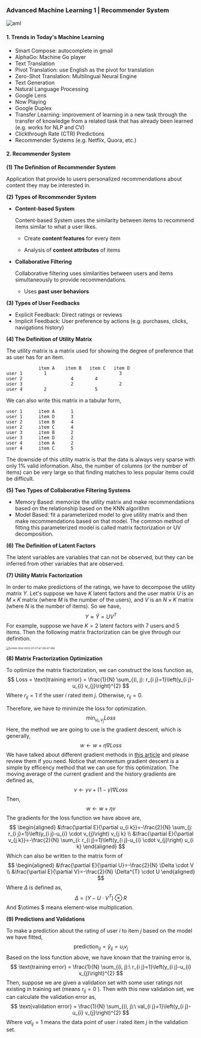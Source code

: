 ### Advanced Machine Learning 1 | Recommender System

![aml](../../image/aml.png)

#### 1. Trends in Today's Machine Learning

* Smart Compose: autocomplete in gmail
* AlphaGo: Machine Go player
*  Text Translation
  * Pivot Translation: use English as the pivot for translation
  * Zero-Shot Translation: Multilingual Neural Engine
* Text Generation
* Natural Language Processing
* Google Lens
* Now Playing
* Google Duplex
* Transfer Learning: improvement of learning in a new task through the transfer of knowledge from a related task that has already been learned (e.g. works for NLP and CV)
* Clickthrough Rate (CTR) Predictions
* Recommender Systems (e.g. Netflix, Quora, etc.)

#### 2. Recommender System

**(1) The Definition of Recommender System**

 Application that provide to users personalized recommendations about content they may be interested in.

**(2) Types of Recommender System**

* **Content-based System**

  Content-based System uses the similarity between items to recommend items similar to what a user likes.

  * Create **content features** for every item

  * Analysis of **content attributes** of items

* **Collaborative Filtering**

  Collaborative filtering uses similarities between users and items simultaneously to provide recommendations.

  * Uses **past user behaviors**

**(3) Types of User Feedbacks**

* Explicit Feedback: Direct ratings or reviews
* Implicit Feedback: User preference by actions (e.g. purchases, clicks, navigations history)

**(4) The Definition of Utility Matrix**

The utility matrix is a matrix used for showing the degree of preference that as user has for an item. 

```
            item A    item B   item C   item D
user 1        1                           3
user 2                  4        4
user 3                  2                 2
user 4        2                  5
```

We can also write this matrix in a tabular form,

```
user 1      item A      1
user 1      item D      3
user 2      item B      4
user 2      item C      4
user 3      item B      2
user 3      item D      2
user 4      item A      2
user 4      item C      5
```

The downside of this utility matrix is that the data is always very sparse with only 1% valid information. Also, the number of columns (or the number of items) can be very large so that finding matches to less popular items could be difficult.

**(5) Two Types of Collaborative Filtering Systems**

* Memory Based: memorize the utility matrix and make recommendatiions based on the relationship based on the KNN algorithm
* Model Based: fit a parameterized model to give utility matrix and then make recommendations based on that model. The common method of fitting this parameterized model is called matrix factorization or UV decomposition.

**(6) The Definition of Latent Factors**

The latent variables are variables that can not be observed, but they can be inferred from other variables that are observed. 

**(7) Utility Matrix Factorization**

In order to make predictions of the ratings, we have to decompose the utility matrix $Y$. Let's suppose we have $K$ latent factors and the user matrix $U$ is an $M \times K$ matrix (where $M$ is the number of the users), and $V$ is an $N \times K$ matrix (where $N$ is the number of items). So we have,
$$
Y \approx \hat{Y} = UV^T
$$
For example, suppose we have $K = 2$ latent factors with 7 users and 5 items. Then the following matrix fractorization can be give through our definition.

<img src="../../image/Screen Shot 2022-01-27 at 1.00.47 AM.png" alt="Screen Shot 2022-01-27 at 1.00.47 AM" style="zoom:47%;" />

**(8) Matrix Fractorization Optimization** 

To optimize the matrix fractorization, we can construct the loss function as,
$$
Loss = \text{training error} = \frac{1}{N} \sum_{(i, j): r_{i j}=1}\left(y_{i j}-u_{i} v_{j}\right)^{2}
$$
Where $r_{ij} = 1$ if the user $i$ rated item $j$. Otherwise, $r_{ij} = 0$.

Therefore, we have to minimize the loss for optimization.
$$
\min _{u_{i}, v_{j}} Loss
$$
Here, the method we are going to use is the gradient descent, which is generally,
$$
w \leftarrow w + \eta\nabla Loss
$$
We have talked about different gradient methods in [this article](https://serenefield.com/Blog/posts/IntrotoMachineLearning/2021-11-11_Intro-to-Machine-Learning-2---Linear-Model-Regularization-and-Various-Types-of-Gradient-Descents-2ea9f5aa1294.html) and please review them if you need. Notice that momentum gradient descent is a simple by efficency method that we can use for this optimization. The moving average of the current gradient and the history gradients are defined as,
$$
v \leftarrow \gamma v+(1-\gamma) \nabla Loss
$$
Then,
$$
w \leftarrow w + \eta v
$$
The gradients for the loss function we have above are,
$$
\begin{aligned}
&\frac{\partial E}{\partial u_{i k}}=-\frac{2}{N} \sum_{j: r_{i j}=1}\left(y_{i j}-u_{i} \cdot v_{j}\right) v_{j k} \\
&\frac{\partial E}{\partial v_{j k}}=-\frac{2}{N} \sum_{i: r_{i j}=1}\left(y_{i j}-u_{i} \cdot v_{j}\right) u_{i k}
\end{aligned}
$$
Which can also be written to the matrix form of
$$
\begin{aligned}
&\frac{\partial E}{\partial U}=-\frac{2}{N} \Delta \cdot V \\
&\frac{\partial E}{\partial V}=-\frac{2}{N} \Delta^{T} \cdot U
\end{aligned}
$$
Where $\Delta$ is defined as,
$$
\Delta=\left(Y-U \cdot V^{T}\right) \otimes R 
$$
And $\otimes $ means element-wise multiplication.

**(9) Predictions and Validations**

To make a prediction about the rating of user $i$ to item $j$ based on the model we have fitted, 
$$
\text{prediction}_{ij} = \hat{y}_{ij} = u_{i} v_{j}
$$
Based on the loss function above, we have known that the training error is,
$$
\text{training error} = \frac{1}{N} \sum_{(i, j):\ r_{i j}=1}\left(y_{i j}-u_{i} v_{j}\right)^{2}
$$
Then, suppose we are given a validation set with some user ratings not existing in training set (means $r_{ij} = 0$ ). Then with this new validation set, we can calculate the validation error as,
$$
\text{validation error} = \frac{1}{N} \sum_{(i, j):\ val_{i j}=1}\left(y_{i j}-u_{i} v_{j}\right)^{2}
$$
Where $val_{ij} = 1$ means the data point of user $i$ rated item $j$ in the validation set. 